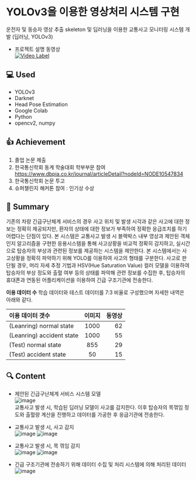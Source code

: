 # YOLOv3을 이용한 영상처리 시스템 구현
운전자 및 동승자 영상 추출 skeleton 및 딥러닝을 이용한 교통사고 모니터링 시스템 개발 (딥러닝, YOLOv3)
  
- 프로젝트 설명 동영상  
[![Video Label](http://img.youtube.com/vi/D_dUjy80sQ4/0.jpg)](https://youtu.be/D_dUjy80sQ4?t=0s)     


## :computer: Used
- YOLOv3 
- Darknet
- Head Pose Estimation
- Google Colab
- Python
- opencv2, numpy


## :+1: Achievement
1) 졸업 논문 제출 
2) 한국통신학회 동계 학술대회 학부부문 참여
https://www.dbpia.co.kr/journal/articleDetail?nodeId=NODE10547834
3) 한국통신학회 논문 투고 
4) 슈퍼챌린지 해커톤 참여 : 인기상 수상


## :memo: Summary
기존의 차량 긴급구난체계 서비스의 경우 사고 위치 및 발생 시각과 같은 사고에 대한 정보는 정확히 제공되지만, 환자의 상태에 대한 정보가 부족하여 정확한 응급조치를 하기 어렵다는 단점이 있다. 본 시스템은 교통사고 발생 시 블랙박스 내부 영상과 제안된 객체 인지 알고리즘을 구현한 응용시스템을 통해 사고상황을 비교적 정확히 감지하고, 실시간으로 탑승자의 부상과 관련된 정보를 제공하는 시스템을 제안한다. 본 시스템에서는 사고상황을 정확히 파악하기 위해 YOLO를 이용하여 사고의 형태를 구분한다. 사고로 판단될 경우, 머리 자세 추정 기법과 HSV(Hue Saturation Value) 컬러 모델을 이용하여 탑승자의 부상 정도와 출혈 여부 등의 상태를 파악해 관련 정보를 수집한 후, 탑승자의 휴대폰과 연동된 어플리케이션을 이용하여 긴급 구조기관에 전송한다.

**이용 데이터 수**
학습 데이터와 테스트 데이터를 7:3 비율로 구성했으며 자세한 내역은 아래와 같다.

| 이용 데이터 갯수              | 이미지  | 동영상 |
| :--------------------------- |:------:| -----:|
| (Leanring) normal state      | 1000   | 62    |
| (Leanring) accident state    | 1000   | 55    |
| (Test) normal state          | 855    | 29    |
| (Test) accident state        | 50     | 15    |


## :mag: Content
- 제안된 긴급구난체계 서비스 시스템 모델  
![image](https://user-images.githubusercontent.com/40004210/133212792-a7d027bc-d1ae-4432-a32f-3a50a896dd5c.png)  
교통사고 발생 시, 학습된 딥러닝 모델이 사고를 감지한다. 이후 탑승자의 목꺾임 정도와 출혈량 계산을 진행하고 데이터를 가공한 후 응급기관에 전송한다.


- 교통사고 발생 시, 사고 감지  
![image](https://user-images.githubusercontent.com/40004210/133213065-76072736-dc40-45f6-93fd-f9aff8bfc55d.png)
![image](https://user-images.githubusercontent.com/40004210/133213077-31fb1970-57a0-4aa2-abd7-1191c6c0139e.png)  


- 교통사고 발생 시, 목 꺾임 감지   
![image](https://user-images.githubusercontent.com/40004210/133213285-3c0f0a3a-074d-4f60-95a2-d52e6c933edc.png)
![image](https://user-images.githubusercontent.com/40004210/133213290-6d9489e2-4a54-4070-967b-42ae3f08838b.png)  


- 긴급 구조기관에 전송하기 위해 데이터 수집 및 처리 시스템에 의해 처리된 데이터  
![image](https://user-images.githubusercontent.com/40004210/133213328-12210dac-530d-46d5-ad95-ea8a218fb5bc.png)  
